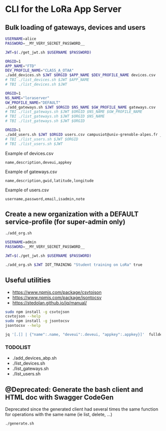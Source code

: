 # CLI for the LoRa App Server

## Bulk loading of gateways, devices and users
```bash
USERNAME=alice
PASSWORD=__MY_VERY_SECRET_PASSWORD__

JWT=$(./get_jwt.sh $USERNAME $PASSWORD)

ORGID=1
APP_NAME="FTD"
DEV_PROFILE_NAME="CLASS_A_OTAA"
./add_devices.sh $JWT $ORGID $APP_NAME $DEV_PROFILE_NAME devices.csv
# TBI ./list_devices.sh $JWT $APP_NAME
# TBI ./list_devices.sh $JWT

ORGID=1
NS_NAME="loraserver"
GW_PROFILE_NAME="DEFAULT"
./add_gateways.sh $JWT $ORGID $NS_NAME $GW_PROFILE_NAME gateways.csv
# TBI ./list_gateways.sh $JWT $ORGID $NS_NAME $GW_PROFILE_NAME
# TBI ./list_gateways.sh $JWT $ORGID $NS_NAME
# TBI ./list_gateways.sh $JWT $ORGID

ORGID=1
./add_users.sh $JWT $ORGID users.csv campusiot@univ-grenoble-alpes.fr __SUPER_SECRET_PASSWORD__
# TBI ./list_users.sh $JWT $ORGID
# TBI ./list_users.sh $JWT
```
Example of devices.csv
```
name,description,deveui,appkey
```
Example of gateways.csv
```
name,description,gwid,latitude,longitude
```
Example of users.csv
```
username,password,email,isadmin,note
```

## Create a new organization with a DEFAULT service-profile (for super-admin only)
```bash
./add_org.sh

USERNAME=admin
PASSWORD=__MY_VERY_SECRET_PASSWORD__

JWT=$(./get_jwt.sh $USERNAME $PASSWORD)

./add_org.sh $JWT IOT_TRAINING "Student training on LoRa" true
```

## Useful utilities
* https://www.npmjs.com/package/csvtojson
* https://www.npmjs.com/package/jsontocsv
* https://stedolan.github.io/jq/manual/

```bash
sudo npm install -g csvtojson
csvtojson --help
sudo npm install -g jsontocsv
jsontocsv --help
```

```bash
jq '[.[] | {"name":.name, "deveui":.deveui, "appkey":.appkey}]'  fulldevices.json > devices.json
```

### TODOLIST
* ./add_devices_abp.sh
* ./list_devices.sh
* ./list_gateways.sh
* ./list_users.sh

## @Deprecated: Generate the bash client and HTML doc with Swagger CodeGen
Deprecated since the generated client had several times the same function for operations with the same name (ie list, delete, ...)
```bash
./generate.sh
```
